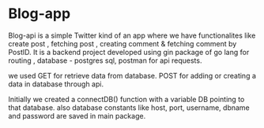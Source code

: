 # Blog-app

Blog-api is a simple Twitter kind of an app where we have functionalites like create post , fetching post , creating comment & fetching comment by PostID.
It is a backend project developed using gin package of go lang for routing , database - postgres sql, postman for api requests.

we used GET for retrieve data from database.
POST for adding or creating a data in database through api.

Initially we created a connectDB() function with a variable DB pointing to that database. also database constants like host, port, username, dbname and password are saved in main package.

